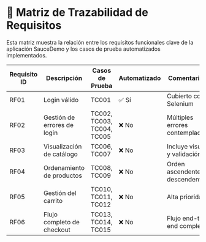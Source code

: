 # 🔗 Matriz de Trazabilidad de Requisitos

Esta matriz muestra la relación entre los requisitos funcionales clave de la aplicación SauceDemo y los casos de prueba automatizados implementados.

| Requisito ID | Descripción                                       | Casos de Prueba                  | Automatizado | Comentarios                        |
|--------------|---------------------------------------------------|----------------------------------|--------------|------------------------------------|
| RF01         | Login válido                                      | TC001                            | ✅ Sí         | Cubierto con Selenium              |
| RF02         | Gestión de errores de login                       | TC002, TC003, TC004, TC005       | ❌ No         | Múltiples errores contemplados     |
| RF03         | Visualización de catálogo                         | TC006, TC007                     | ❌ No       | Incluye visual y validación        |
| RF04         | Ordenamiento de productos                         | TC008, TC009                     | ❌ No        | Orden ascendente y descendente     |
| RF05         | Gestión del carrito                               | TC010, TC011, TC012              | ❌ No         | Alta prioridad                     |
| RF06         | Flujo completo de checkout                        | TC013, TC014, TC015              | ❌ No        | Flujo end-to-end completo          |

